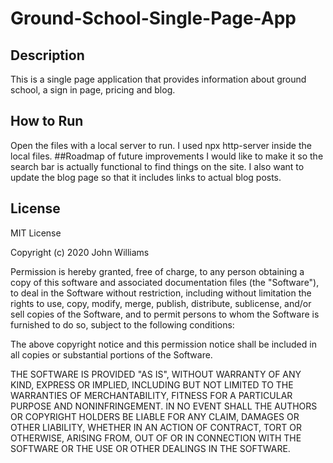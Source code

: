 # Ground-School-Single-Page-App
## Description
  This is a single page application that provides information about ground school, a sign in page, pricing and blog. 
## How to Run 
  Open the files with a local server to run. I used npx http-server inside the local files.
##Roadmap of future improvements
  I would like to make it so the search bar is actually functional to find things on the site. I also want to update the blog page so that it includes links to actual blog posts. 
## License
MIT License

Copyright (c) 2020 John Williams

Permission is hereby granted, free of charge, to any person obtaining a copy of this software and associated documentation files (the "Software"), to deal in the Software without restriction, including without limitation the rights to use, copy, modify, merge, publish, distribute, sublicense, and/or sell copies of the Software, and to permit persons to whom the Software is furnished to do so, subject to the following conditions:

The above copyright notice and this permission notice shall be included in all copies or substantial portions of the Software.

THE SOFTWARE IS PROVIDED "AS IS", WITHOUT WARRANTY OF ANY KIND, EXPRESS OR IMPLIED, INCLUDING BUT NOT LIMITED TO THE WARRANTIES OF MERCHANTABILITY, FITNESS FOR A PARTICULAR PURPOSE AND NONINFRINGEMENT. IN NO EVENT SHALL THE AUTHORS OR COPYRIGHT HOLDERS BE LIABLE FOR ANY CLAIM, DAMAGES OR OTHER LIABILITY, WHETHER IN AN ACTION OF CONTRACT, TORT OR OTHERWISE, ARISING FROM, OUT OF OR IN CONNECTION WITH THE SOFTWARE OR THE USE OR OTHER DEALINGS IN THE SOFTWARE.
